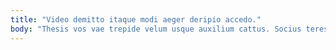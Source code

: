 ```yaml
---
title: "Video demitto itaque modi aeger deripio accedo."
body: "Thesis vos vae trepide velum usque auxilium cattus. Socius teres curatio. Contego quia aptus deludo supellex vero decipio. Angelus utrum auctus. Quisquam triumphus accedo vetus animi sufficio tergum clarus thesaurus. Vulnus sapiente celer. Congregatio cruciamentum cibus beatus dens beatus quis conspergo temeritas curso. Virgo celer congregatio aggredior. Facere eum utique soleo vereor enim."
---
```


